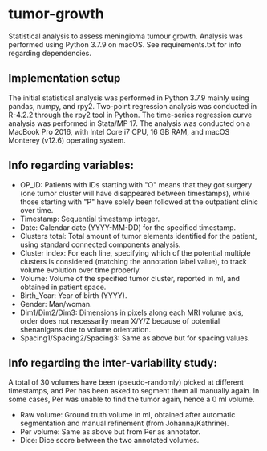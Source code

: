 # tumor-growth
Statistical analysis to assess meningioma tumour growth.
Analysis was performed using Python 3.7.9 on macOS. See requirements.txt for info regarding dependencies.

## Implementation setup
The initial statistical analysis was performed in Python 3.7.9 mainly using pandas, numpy, and rpy2.
Two-point regression analysis was conducted in R-4.2.2 through the rpy2 tool in Python.
The time-series regression curve analysis was performed in Stata/MP 17.
The analysis was conducted on a MacBook Pro 2016, with Intel Core i7 CPU, 16 GB RAM, and macOS Monterey (v12.6) operating system.

## Info regarding variables:
* OP_ID: Patients with IDs starting with "O" means that they got surgery (one tumor cluster will have disappeared between timestamps), while those starting with "P" have solely been followed at the outpatient clinic over time.
* Timestamp: Sequential timestamp integer.
* Date: Calendar date (YYYY-MM-DD) for the specified timestamp.
* Clusters total: Total amount of tumor elements identified for the patient, using standard connected components analysis.
* Cluster index: For each line, specifying which of the potential multiple clusters is considered (matching the annotation label value), to track volume evolution over time properly.
* Volume: Volume of the specified tumor cluster, reported in ml, and obtained in patient space.
* Birth_Year: Year of birth (YYYY).
* Gender: Man/woman.
* Dim1/Dim2/Dim3: Dimensions in pixels along each MRI volume axis, order does not necessarily mean X/Y/Z because of potential shenanigans due to volume orientation.
* Spacing1/Spacing2/Spacing3: Same as above but for spacing values.

## Info regarding the inter-variability study:
A total of 30 volumes have been (pseudo-randomly) picked at different timestamps, and Per has been asked to segment them all manually again. In some cases, Per was unable to find the tumor again, hence a 0 ml volume.
* Raw volume: Ground truth volume in ml, obtained after automatic segmentation and manual refinement (from Johanna/Kathrine).
* Per volume: Same as above but from Per as annotator.
* Dice: Dice score between the two annotated volumes.
